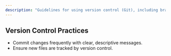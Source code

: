 ```yaml
---
description: "Guidelines for using version control (Git), including branching and commit strategies."
---
```


## Version Control Practices

- Commit changes frequently with clear, descriptive messages.
- Ensure new files are tracked by version control.
